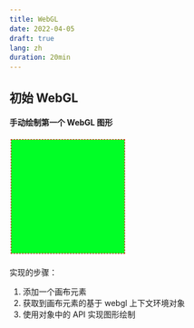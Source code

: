 ```yaml
---
title: WebGL
date: 2022-04-05
draft: true
lang: zh
duration: 20min
---
```


## 初始 WebGL

#### 手动绘制第一个 WebGL 图形

![webgl](/public/images/webgl/1-1.png)

实现的步骤：<br />

1. 添加一个画布元素
2. 获取到画布元素的基于 webgl 上下文环境对象
3. 使用对象中的 API 实现图形绘制

